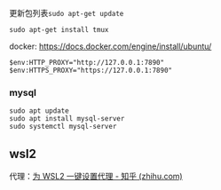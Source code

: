更新包列表`sudo apt-get update`

`sudo apt-get install tmux`

docker: https://docs.docker.com/engine/install/ubuntu/



```shell
$env:HTTP_PROXY="http://127.0.0.1:7890"
$env:HTTPS_PROXY="https://127.0.0.1:7890" 

```

### mysql

```shell
sudo apt update
sudo apt install mysql-server
sudo systemctl mysql-server
```

## wsl2

代理：[为 WSL2 一键设置代理 - 知乎 (zhihu.com)](https://zhuanlan.zhihu.com/p/153124468)
